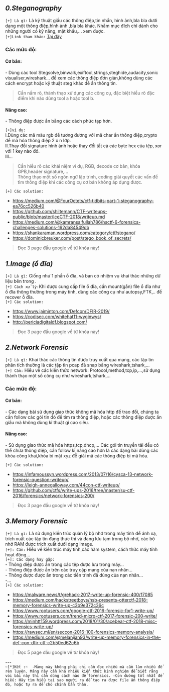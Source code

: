 ***<h2>0.Steganography</h2>***

  `[+] Là gì:` Là kỹ thuật giấu các thông điệp,tin nhắn, hình ảnh,bla bla dưới dạng một thông điệp,hình ảnh ,bla bla khác. Nhằm mục đích chỉ dành cho những người có kỹ năng, mật khẩu,... xem được.</br>
  `[+]Link tham khảo:` [Tại đây](https://whitehat.vn/threads/forensic-6-steganography.2409/) </br>
     <h3>Các mức độ:</h3>
        <h4>Cơ bản:</h4>
                - Dùng các tool Stegsolve,binwalk,exiftool,strings,steghide,audacity,sonic visualiser,wireshark... để xem các thông điệp đơn giản,không dùng các cách encrypt hoặc kỹ thuật steg khác để ẩn thông tin.</br>
   > Cần nắm rõ, thành thạo xử dụng các công cụ, đặc biệt hiểu rõ đặc điểm khi nào dùng tool a hoặc tool b.</br>
   
 <h4>Nâng cao:</h4>
 - Thông điệp được ẩn bằng các cách phức tạp hơn.</br>
                
 `[+]ví dụ:`</br>
          I.Dùng các mã màu rgb để tương đương với mã char ẩn thông điệp,crypto để mã hóa thông điệp 2 x n lớp. </br>
          II.Thay đổi signature hình ảnh hoặc thay đổi tất cả các byte hex của tệp, xor với 1 key nào đó. </br>
          III... </br>
   > Cần hiểu rõ các khái niệm ví dụ, RGB, decode cơ bản, khóa GPB,header signature,... </br>
   > Thông thạo một số ngôn ngữ lập trình, coding giải quyết các vấn đề tìm thông điệp khi các công cụ cơ bản không áp dụng được. </br>
  
 `[+] Các solution:`
* https://medium.com/@FourOctets/ctf-tidbits-part-1-steganography-ea76cc526b40
* https://github.com/shiltemann/CTF-writeups-public/blob/master/IceCTF-2018/writeup.md
* https://medium.com/@kamransaifullah786/hsctf-6-forensics-challenges-solutions-162da84549db
* https://shankaraman.wordpress.com/category/ctf/stegano/
* https://dominicbreuker.com/post/stego_book_of_secrets/ </br>

> Đọc 3 page đầu google về từ khóa này!</br>
   
***<h2>1.Image (ổ đĩa)</h2>***
  `[+] Là gì:` Giống như 1 phần ổ đĩa, và bạn có nhiệm vụ khai thác những dữ liệu bên trong . </br>
  `[+] Cách xử lý:`Khi được cung cấp file ổ đĩa, cần mount(gắn) file ổ đĩa như ổ đĩa thông thường trong máy tính, dùng các công cụ như autopsy,FTK,.. để recover ỗ đĩa. </br>
  `[+] Các solution:`
  * https://www.jaiminton.com/Defcon/DFIR-2019/
  * https://codisec.com/whitehat11-wyginwys/
  * http://periciadigitaldf.blogspot.com/ </br>
   > Đọc 3 page đầu google về từ khóa này!</br>
   
***<h2>2.Network Forensic</h2>***
  `[+] Là gì:` Khai thác các thông tin được truy xuất qua mạng, các tập tin phân tích thường là các tập tin pcap đã snap bằng wireshark,tshark,... </br>
  `[+] Cần:` Hiểu về các kiến thức network: Protocol,method,tcp,ip,...,sử dụng thành thạo một số công cụ như wireshark,tshark,... </br>
  <h3>Các mức độ:</h3>
  <h4>Cơ bản:</h4>
      - Các dạng bài sử dụng giao thức không mã hóa http để trao đổi, chúng ta cần follow các gói tin đó để tìm ra thông điệp, hoặc các thông điệp được ẩn giấu mà không dùng kĩ thuật gì cao siêu.</br>
  <h4>Nâng cao:</h4>
      - Sử dụng giao thức mã hóa https,tcp,dhcp,... Các gói tin truyền tải đều có thể chứa thông điệp, cần follow kĩ,nâng cao hơn là các dạng bài dùng các khóa công khai,khóa bí mật xyz đễ giải mã các thông điệp bị mã hóa. </br>
      
   `[+] Các solution:`
  * https://infamoussyn.wordpress.com/2013/07/16/cysca-13-network-forensic-question-writeup/
  * https://leigh-annegalloway.com/44con-ctf-writeup/
  * https://github.com/ctfs/write-ups-2016/tree/master/su-ctf-2016/forensics/network-forensics-200/ </br>
   > Đọc 3 page đầu google về từ khóa này!</br>
   
***<h2>3.Memory Forensic</h2>***
  `[+] Là gì:` Là sử dụng kiến trúc quản lý bộ nhớ trong máy tính để ánh xạ, trích xuất các tập tin đang thực thi và đang lưu tạm trong bộ nhớ, các bộ nhớ RAM được trích xuất dưới dạng image.</br>
  `[+]: Cần:` Hiểu về kiến trúc máy tính,các hàm system, cách thức máy tính hoạt động...</br>
  `[+]: Các dạng hay gặp:`</br>
      - Thông điệp được ẩn trong các tệp được lưu trong máy... </br>
      - Thông điệp được ẩn trên các truy cập mạng của nạn nhân... </br>
      - Thông được được ẩn trong các tiến trình đã dùng của nạn nhân... <br>
      -...</br>
   `[+] Các solution:`
  * https://malware.news/t/grehack-2017-write-up-forensic-400/17085
  * https://medium.com/hackstreetboys/hsb-presents-otterctf-2018-memory-forensics-write-up-c3b9e372c36c
  * https://www.rootusers.com/google-ctf-2016-forensic-for1-write-up/
  * https://www.rootusers.com/trend-micro-ctf-2017-forensic-200-write/
  * https://minhtt159.wordpress.com/2018/01/30/acebear-ctf-2018-misc-forensics-write-up/
  * https://rawsec.ml/en/seccon-2016-100-forensics-memory-analysis/
  * https://medium.com/@melanijan93/write-up-memory-forensics-in-the-def-con-dfir-ctf-c2b50ed62c6b </br>
   > Đọc 5 page đầu google về từ khóa này!</br>
    
---</br>
 `~[*]Kết :~ 
 -Mảng này không phãi chỉ cần đọc nhiều mà cần làm nhiều để rèn luyện. Mảng này cần khá nhiều kiến thức kinh nghiệm để biết rằng vói bài này thì cần dùng cách nào để forensics.
 -Con đường tốt nhất để hiểu: Hãy tìm hiểu tại sao người ra đề tạo ra được file ẩn thông điệp đó, hoặc tự ra đề cho chính bẩn thân.`</br>
